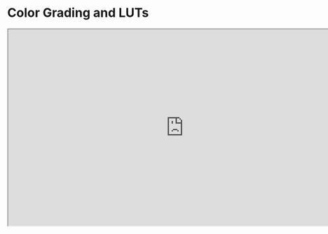 # Color Grading and LUTs

<p><iframe title="YouTube video player" src="https://www.youtube.com/embed/RtjnNQdP2AY?rel=0" width="800" height="450" allowfullscreen="allowfullscreen" allow="accelerometer; autoplay; clipboard-write; encrypted-media; gyroscope; picture-in-picture"></iframe></p>